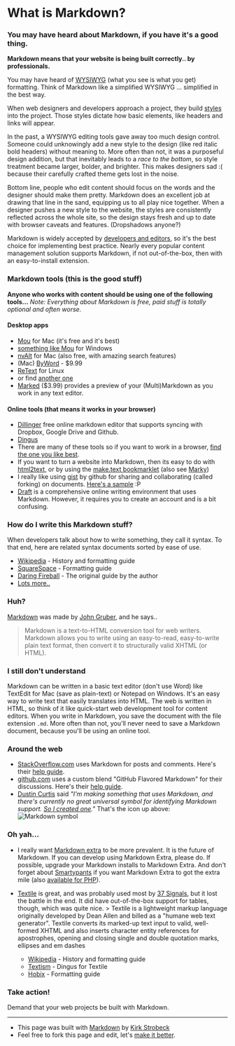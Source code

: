 # What is Markdown?

### You may have heard about Markdown, if you have it's a good thing.
**Markdown means that your website is being built correctly.. by professionals.**

You may have heard of [WYSIWYG](http://en.wikipedia.org/wiki/WYSIWYG) (what you see is what you get) formatting. Think of Markdown like a simplified WYSIWYG ... simplified in the best way.

When web designers and developers approach a project, they build [styles](http://www.w3schools.com/css/) into the project. Those styles dictate how basic elements, like headers and links will appear.

In the past, a WYSIWYG editing tools gave away too much design control. Someone could unknowingly add a new style to the design (like red italic bold headers) without meaning to. More often than not, it was a purposeful design addition, but that inevitably leads to a *race to the bottom*, so style treatment became larger, bolder, and brighter. This makes designers sad :( because their carefully crafted theme gets lost in the noise.

Bottom line, people who edit content should focus on the words and the designer should make them pretty. Markdown does an excellent job at drawing that line in the sand, equipping us to all play nice together. When a designer pushes a new style to the website, the styles are consistently reflected across the whole site, so the design stays fresh and up to date with browser caveats and features. (Dropshadows anyone?)

Markdown is widely accepted by [developers and editors](https://www.google.com/#q=love+markdown), so it's the best choice for implementing best practice. Nearly every popular content management solution supports Markdown, if not out-of-the-box, then with an easy-to-install extension.

### Markdown tools (this is the good stuff)

**Anyone who works with content should be using one of the following tools...**
*Note: Everything about Markdown is free, paid stuff is totally optional and often worse.*

#### Desktop apps

- [Mou](http://mouapp.com/) for Mac (it's free and it's best)
- [something like Mou](http://alternativeto.net/software/mou/?platform=windows) for Windows
- [nvAlt](http://brettterpstra.com/projects/nvalt/) for Mac (also free, with amazing search features)
- (Mac) [ByWord](http://bywordapp.com/) - $9.99
- [ReText](http://sourceforge.net/p/retext/home/ReText/) for Linux
- or find [another one](https://www.google.com/#q=markdown+apps)
- [Marked](http://itunes.apple.com/us/app/marked/id448925439?mt=12) ($3.99) provides a preview of your (Multi)Markdown as you work in any text editor.

#### Online tools (that means it works in your browser)

- [Dillinger](http://dillinger.io/) free online markdown editor that supports syncing with Dropbox, Google Drive and Github.
- [Dingus](http://daringfireball.net/projects/markdown/dingus)
- There are many of these tools so if you want to work in a browser, [find the one you like best](https://www.google.com/#q=online+markdown+editor+tool).
- If you want to turn a website into Markdown, then its easy to do with [html2text](http://www.aaronsw.com/2002/html2text/), or by using the [make.text bookmarklet](https://gist.github.com/dajare/5371948) (also see [Marky](http://markdownrules.com/))
- I really like using [gist](https://gist.github.com/) by github for sharing and collaborating (called forking) on documents. [Here's a sample](https://gist.github.com/2152688) :P
- [Draft](https://draftin.com/) is a comprehensive online writing environment that uses Markdown. However, it requires you to create an account and is a bit confusing.

### How do I write this Markdown stuff?
When developers talk about how to write something, they call it syntax. To that end, here are related syntax documents sorted by ease of use.

- [Wikipedia](http://en.wikipedia.org/wiki/Markdown) - History and formatting guide
- [SquareSpace](http://www.squarespace.com/display/ShowHelp?section=Markdown) - Formatting guide
- [Daring Fireball](http://daringfireball.net/projects/markdown/syntax) - The original guide by the author
- [Lots more..](https://www.google.com/#q=markdown+syntax)

### Huh?

[Markdown](http://daringfireball.net/projects/markdown/) was made by [John Gruber](http://daringfireball.net/), and he says..

> Markdown is a text-to-HTML conversion tool for web writers. Markdown allows you to write using an easy-to-read, easy-to-write plain text format, then convert it to structurally valid XHTML (or HTML).

### I still don't understand

Markdown can be written in a basic text editor (don't use Word) like TextEdit for Mac (save as plain-text) or Notepad on Windows. It's an easy way to write text that easily translates into HTML. The web is written in HTML, so think of it like quick-start web development tool for content editors. When you write in Markdown, you save the document with the file extension `.md`. More often than not, you'll never need to save a Markdown document, because you'll be using an online tool.

### Around the web

* [StackOverflow.com](http://stackoverflow.com/) uses Markdown for posts and comments. Here's their [help guide](http://stackoverflow.com/editing-help).
* [github.com](https://github.com) uses a custom blend "GitHub Flavored Markdown" for their discussions. Here's their [help guide](http://github.github.com/github-flavored-markdown/).
* [Dustin Curtis](http://dcurt.is/the-markdown-mark) said *"I'm making something that uses Markdown, and there's currently no great universal symbol for identifying Markdown support. [So I created one](https://github.com/dcurtis/markdown-mark)."* That's the icon up above:  ![Markdown symbol](http://kirkstrobeck.github.io/whatismarkdown.com/img/markdown.png "Markdown symbol")

### Oh yah...

- I really want [Markdown extra](http://michelf.com/projects/php-markdown/extra/) to be more prevalent. It is the future of Markdown. If you can develop using Markdown Extra, please do. If possible, upgrade your Markdown installs to Markdown Extra. And don't forget about [Smartypants](http://daringfireball.net/projects/smartypants/) if you want Markdown Extra to got the extra mile (also [available for PHP](http://michelf.ca/projects/php-smartypants/)).
- [Textile](http://textile.sitemonks.com/) is great, and was probably used most by [37 Signals](http://productblog.37signals.com/products/2007/07/use-textile-in-.html), but it lost the battle in the end.
It did have out-of-the-box support for tables, though, which was quite nice. > Textile is a lightweight markup language originally developed by Dean Allen and billed as a "humane web text generator". Textile converts its marked-up text input to valid, well-formed XHTML and also inserts character entity references for apostrophes, opening and closing single and double quotation marks, ellipses and em dashes

	- [Wikipedia](http://en.wikipedia.org/wiki/Textile_markup_language) - History and formatting guide
	- [Textism](http://www.textism.com/tools/textile/) - Dingus for Textile
	- [Hobix](http://redcloth.org/hobix.com/textile/) - Formatting guide

### Take action!
Demand that your web projects be built with Markdown.

---

- This page was built with [Markdown](http://daringfireball.net/projects/markdown/) by [Kirk Strobeck](http://kirkstrobeck.com/)
- Feel free to fork this page and edit, let's [make it better](https://github.com/kirkstrobeck/whatismarkdown.com/blob/gh-pages/_includes/README.md).
